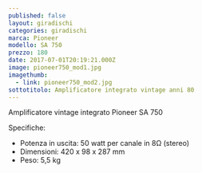 ```yaml
---
published: false
layout: giradischi
categories: giradischi
marca: Pioneer
modello: SA 750
prezzo: 180
date: 2017-07-01T20:19:21.000Z
image: pioneer750_mod1.jpg
imagethumb:
  - link: pioneer750_mod2.jpg
sottotitolo: Amplificatore integrato vintage anni 80
---
```

Amplificatore vintage integrato Pioneer SA 750

Specifiche:
- Potenza in uscita: 50 watt per canale in 8Ω (stereo)
- Dimensioni: 420 x 98 x 287 mm
- Peso: 5,5 kg

